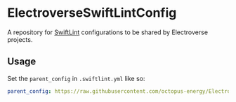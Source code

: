 # ElectroverseSwiftLintConfig
A repository for [SwiftLint](https://realm.github.io/SwiftLint/) configurations to be shared by Electroverse projects.

## Usage
Set the `parent_config` in `.swiftlint.yml` like so:

```yml
parent_config: https://raw.githubusercontent.com/octopus-energy/ElectroverseSwiftLintConfig/<version>/.swiftlint.yml
```
